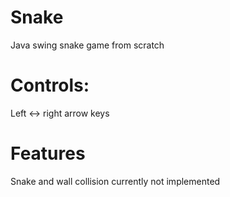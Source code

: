 # Snake
Java swing snake game from scratch

# Controls:
Left <-> right arrow keys

# Features
Snake and wall collision currently not implemented

